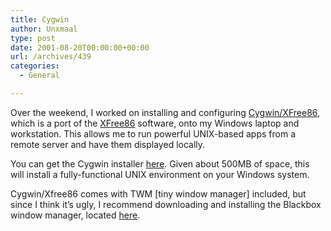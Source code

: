 ```yaml
---
title: Cygwin
author: Unxmaal
type: post
date: 2001-08-20T00:00:00+00:00
url: /archives/439
categories:
  - General

---
```

Over the weekend, I worked on installing and configuring <A HREF="http://www.cygwin.com/xfree/">Cygwin/XFree86</A>, which is a port of the [XFree86][1] software, onto my Windows laptop and workstation. This allows me to run powerful UNIX-based apps from a remote server and have them displayed locally. 

You can get the Cygwin installer [here][2]. Given about 500MB of space, this will install a fully-functional UNIX environment on your Windows system. 

Cygwin/Xfree86 comes with TWM [tiny window manager] included, but since I think it&#8217;s ugly, I recommend downloading and installing the Blackbox window manager, located [here][3].

 [1]: http://xfree86.org/
 [2]: http://www.cygwin.com/setup.exe
 [3]: http://mirrors.rcn.net/pub/sourceware/cygwin/xfree/contrib/blackbox-0.51.3.1-bin.tar.bz2